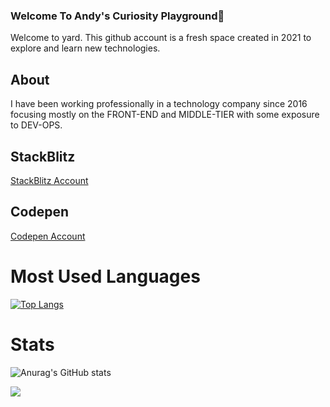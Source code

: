 ### Welcome To Andy's Curiosity Playground👋


Welcome to yard. This github account is a fresh space created in 2021 to explore and learn new technologies. 

## About
I have been working professionally in a technology company since 2016 focusing mostly on the FRONT-END and MIDDLE-TIER with some exposure to DEV-OPS. 

## StackBlitz
[StackBlitz Account](https://stackblitz.com/@andy-does-block)

## Codepen
[Codepen Account](https://codepen.io/andy-does-block)



<!--Top Languages-->
# Most Used Languages
[![Top Langs](https://github-readme-stats.vercel.app/api/top-langs/?username=anuraghazra&layout=compact&theme=gruvbox)](https://github.com/anuraghazra/github-readme-stats)

<!--Github Stats-->
# Stats
![Anurag's GitHub stats](https://github-readme-stats.vercel.app/api?username=andy-does-block&show_icons=true&theme=gruvbox)

<!--Profile Counts-->
![](https://komarev.com/ghpvc/?username=andy-does-block&style=flat-square&color=gray)

<!--
**andy-does-block/andy-does-block** is a ✨ _special_ ✨ repository because its `README.md` (this file) appears on your GitHub profile.

Here are some ideas to get you started:

- 🔭 I’m currently working on ...
- 🌱 I’m currently learning ...
- 👯 I’m looking to collaborate on ...
- 🤔 I’m looking for help with ...
- 💬 Ask me about ...
- 📫 How to reach me: ...
- 😄 Pronouns: ...
- ⚡ Fun fact: ...
-->
